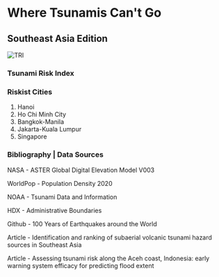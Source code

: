 # Where Tsunamis Can't Go
## Southeast Asia Edition
![TRI](https://github.com/user-attachments/assets/4b3b46e1-09ef-43dc-bd11-cdb0b198f10e)

### Tsunami Risk Index
### Riskist Cities
1. Hanoi
2. Ho Chi Minh City
3. Bangkok-Manila
4. Jakarta-Kuala Lumpur
5. Singapore

### Bibliography | Data Sources
NASA - ASTER Global Digital Elevation
Model V003

WorldPop - Population Density 2020

NOAA - Tsunami Data and Information

HDX - Administrative Boundaries

Github - 100 Years of Earthquakes around
the World

Article - Identification and ranking of
subaerial volcanic tsunami hazard sources
in Southeast Asia

Article - Assessing tsunami risk along the
Aceh coast, Indonesia: early warning
system efficacy for predicting flood extent
